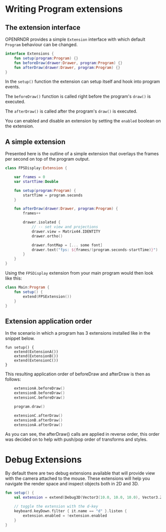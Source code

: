 # Writing Program extensions

## The extension interface

OPENRNDR provides a simple `Extension` interface with which default `Program` behaviour can be changed.

```kotlin
interface Extensions {
    fun setup(program:Program) {}
    fun beforeDraw(drawer:Drawer, program:Program) {}
    fun afterDraw(drawer:Drawer, program:Program) {}
}
```

In the `setup()` function the extension can setup itself and hook into program events.

The `beforeDraw()` function is called right before the program's `draw()` is executed.

The `afterDraw()` is called after the program's `draw()` is executed.

You can enabled and disable an extension by setting the `enabled` boolean on the extension.

## A simple extension

Presented here is the outline of a simple extension that overlays the frames per second on top of the program output.

```kotlin
class FPSDisplay:Extension {

    var frames = 0
    var startTime:Double

    fun setup(program:Program) {
        startTime = program.seconds
    }

    fun afterDraw(drawer:Drawer, program:Program) {
        frames++

        drawer.isolated {
            // -- set view and projections
            drawer.view = Matrix44.IDENTITY
            drawer.ortho()

            drawer.fontMap = [... some font]
            drawer.text("fps: ${frames/(program.seconds-startTime)}")
        }
    }
}
```

Using the `FPSDisplay` extension from your main program would then look like this:
```kotlin
class Main:Program {
    fun setup() {
        extend(FPSExtension())
    }
}
```

## Extension application order

In the scenario in which a program has 3 extensions installed like in the snippet below.

```
fun setup() {
    extend(ExtensionA())
    extend(ExtensionB())
    extend(ExtensionC())
}
```

This resulting application order of beforeDraw and afterDraw is then as follows:

```kotlin
    extensionA.beforeDraw()
    extensionB.beforeDraw()
    extensionC.beforeDraw()

    program.draw()

    extensionC.afterDraw()
    extensionB.afterDraw()
    extensionA.afterDraw()
```

As you can see, the afterDraw() calls are applied in reverse order, this order was decided on to help with push/pop order of transforms and styles.

# Debug Extensions

By default there are two debug extensions available that will provide view with the camera attached to the mouse. These extensions will help you navigate the render space and inspect objects both in 2D and 3D.

```kotlin
fun setup() {
    val extension = extend(Debug3D(Vector3(10.0, 10.0, 10.0), Vector3.ZERO, 40.0))

    // toggle the extension with the d-key
    keyboard.keyDown.filter { it.name == "d" }.listen {
        extension.enabled = !extension.enabled
    }
}
```
